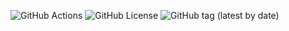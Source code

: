 ![GitHub Actions](https://github.com/username/repo-name/actions/workflows/workflow-file.yml/badge.svg)
![GitHub License](https://img.shields.io/github/license/username/repo-name)
![GitHub tag (latest by date)](https://img.shields.io/github/v/tag/username/repo-name)
